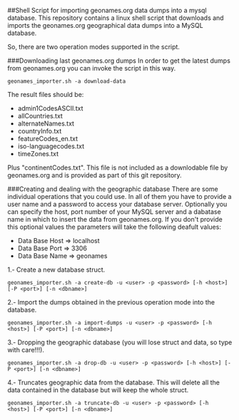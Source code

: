 ##Shell Script for importing geonames.org data dumps into a mysql database.
This repository contains a linux shell script that downloads and imports the geonames.org geographical data dumps into a MySQL database.

So, there are two operation modes supported in the script.

###Downloading last geonames.org dumps
In order to get the latest dumps from geonames.org you can invoke the script in this way.

    geonames_importer.sh -a download-data

The result files should be:

* admin1CodesASCII.txt
* allCountries.txt
* alternateNames.txt
* countryInfo.txt
* featureCodes_en.txt
* iso-languagecodes.txt
* timeZones.txt

Plus "continentCodes.txt". This file is not included as a downlodable file by geonames.org and is provided as part of this git repository.

###Creating and dealing with the geographic database
There are some individual operations that you could use. In all of them you have to provide a user name and a password to access your database server.
Optionally you can specify the host, port number of your MySQL server and a dabatase name in which to insert the data from geonames.org.
If you don't provide this optional values the parameters will take the following deafult values:

  * Data Base Host => localhost
  * Data Base Port => 3306
  * Data Base Name => geonames

1.- Create a new database struct.

    geonames_importer.sh -a create-db -u <user> -p <password> [-h <host>] [-P <port>] [-n <dbname>]

2.- Import the dumps obtained in the previous operation mode into the database.

    geonames_importer.sh -a import-dumps -u <user> -p <password> [-h <host>] [-P <port>] [-n <dbname>]

3.- Dropping the geographic database (you will lose struct and data, so type with care!!!).
 
    geonames_importer.sh -a drop-db -u <user> -p <password> [-h <host>] [-P <port>] [-n <dbname>]
 
4.- Truncates geographic data from the database. This will delete all the data contained in the database but will keep the whole struct.

    geonames_importer.sh -a truncate-db -u <user> -p <password> [-h <host>] [-P <port>] [-n <dbname>]

